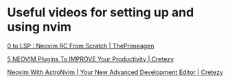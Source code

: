 # Useful videos for setting up and using nvim

[0 to LSP : Neovim RC From Scratch | ThePrimeagen](https://www.youtube.com/watch?v=w7i4amO_zaE)

[5 NEOVIM Plugins To IMPROVE Your Productivity | Cretezy](https://www.youtube.com/watch?v=NJDu_53T_4M)

[Neovim With AstroNvim | Your New Advanced Development Editor | Cretezy](https://www.youtube.com/watch?v=GEHPiZ10gOk)


